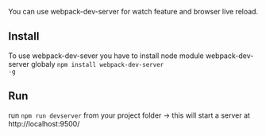 You can use webpack-dev-server for watch feature and browser live reload.

## Install
To use webpack-dev-sever you have to install node module webpack-dev-server globaly
<code>npm install webpack-dev-server -g</code>

## Run
run <code>npm run devserver</code> from your project folder -> this will start a server at http://localhost:9500/